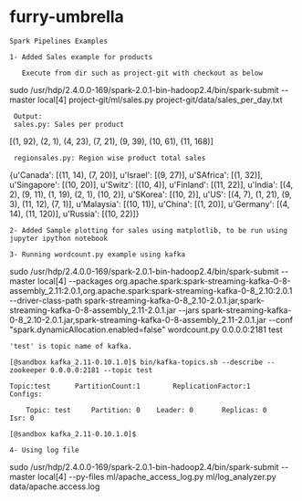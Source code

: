 # furry-umbrella
    Spark Pipelines Examples

    1- Added Sales example for products

       Execute from dir such as project-git with checkout as below

sudo /usr/hdp/2.4.0.0-169/spark-2.0.1-bin-hadoop2.4/bin/spark-submit --master local[4] project-git/ml/sales.py project-git/data/sales_per_day.txt


     Output:
     sales.py: Sales per product

[(1, 92), (2, 1), (4, 23), (7, 21), (9, 39), (10, 61), (11, 168)]

     regionsales.py: Region wise product total sales

{u'Canada': [(11, 14), (7, 20)], u'Israel': [(9, 27)], u'SAfrica': [(1, 32)], u'Singapore': [(10, 20)], u'Switz': [(10, 4)], u'Finland': [(11, 22)], u'India': [(4, 2), (9, 11), (1, 19), (2, 1), (10, 2)], u'SKorea': [(10, 2)], u'US': [(4, 7), (1, 21), (9, 3), (11, 12), (7, 1)], u'Malaysia': [(10, 11)], u'China': [(1, 20)], u'Germany': [(4, 14), (11, 120)], u'Russia': [(10, 22)]}


    2- Added Sample plotting for sales using matplotlib, to be run using jupyter ipython notebook

    3- Running wordcount.py example using kafka

sudo /usr/hdp/2.4.0.0-169/spark-2.0.1-bin-hadoop2.4/bin/spark-submit --master local[4] --packages org.apache.spark:spark-streaming-kafka-0-8-assembly_2.11:2.0.1,org.apache.spark:spark-streaming-kafka-0-8_2.10:2.0.1 --driver-class-path spark-streaming-kafka-0-8_2.10-2.0.1.jar,spark-streaming-kafka-0-8-assembly_2.11-2.0.1.jar --jars spark-streaming-kafka-0-8_2.10-2.0.1.jar,spark-streaming-kafka-0-8-assembly_2.11-2.0.1.jar --conf "spark.dynamicAllocation.enabled=false" wordcount.py 0.0.0.0:2181 test

    'test' is topic name of kafka.

    [@sandbox kafka_2.11-0.10.1.0]$ bin/kafka-topics.sh --describe --zookeeper 0.0.0.0:2181 --topic test

    Topic:test      PartitionCount:1        ReplicationFactor:1     Configs:

        Topic: test     Partition: 0    Leader: 0       Replicas: 0     Isr: 0

    [@sandbox kafka_2.11-0.10.1.0]$

    4- Using log file 
sudo /usr/hdp/2.4.0.0-169/spark-2.0.1-bin-hadoop2.4/bin/spark-submit --master local[4] --py-files ml/apache_access_log.py ml/log_analyzer.py data/apache.access.log
